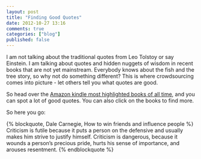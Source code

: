 ```yaml
---
layout: post
title: "Finding Good Quotes"
date: 2012-10-27 13:16
comments: true
categories: ["blog"]
published: false
---
```

I am not talking about the traditional quotes from Leo Tolstoy or say Einstein. I am talking about quotes and hidden nuggets of wisdom in recent books that are not yet mainstream. Everybody knows about the fish and the tree story, so why not do something different? This is where crowdsourcing comes into picture - let others tell you what quotes are good. 

So head over the [Amazon kindle most highlighted books of all time](https://kindle.amazon.com/most_popular/books_by_popular_highlights_all_time/1#15), and you can spot a lot of good quotes. You can also click on the books to find more. 

So here you go:

{% blockquote, Dale Carnegie, How to win friends and influence people %}
Criticism is futile because it puts a person on the defensive and usually makes him strive to justify himself. Criticism is dangerous, because it wounds a person’s precious pride, hurts his sense of importance, and arouses resentment.
{% endblockquote %}
